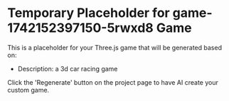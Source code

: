 
# Temporary Placeholder for game-1742152397150-5rwxd8 Game

This is a placeholder for your Three.js game that will be generated based on:
- Description: a 3d car racing game

Click the 'Regenerate' button on the project page to have AI create your custom game.
